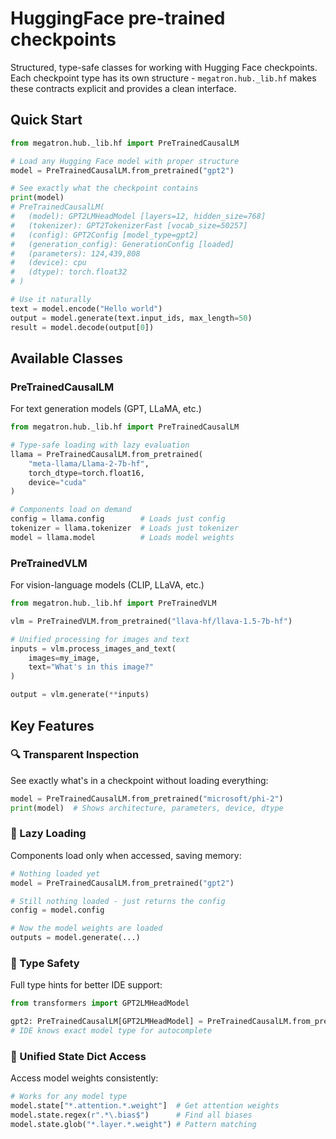 # HuggingFace pre-trained checkpoints

Structured, type-safe classes for working with Hugging Face checkpoints. Each checkpoint type has its own structure - `megatron.hub._lib.hf` makes these contracts explicit and provides a clean interface.

## Quick Start

```python
from megatron.hub._lib.hf import PreTrainedCausalLM

# Load any Hugging Face model with proper structure
model = PreTrainedCausalLM.from_pretrained("gpt2")

# See exactly what the checkpoint contains
print(model)
# PreTrainedCausalLM(
#   (model): GPT2LMHeadModel [layers=12, hidden_size=768]
#   (tokenizer): GPT2TokenizerFast [vocab_size=50257]
#   (config): GPT2Config [model_type=gpt2]
#   (generation_config): GenerationConfig [loaded]
#   (parameters): 124,439,808
#   (device): cpu
#   (dtype): torch.float32
# )

# Use it naturally
text = model.encode("Hello world")
output = model.generate(text.input_ids, max_length=50)
result = model.decode(output[0])
```

## Available Classes

### PreTrainedCausalLM
For text generation models (GPT, LLaMA, etc.)

```python
from megatron.hub._lib.hf import PreTrainedCausalLM

# Type-safe loading with lazy evaluation
llama = PreTrainedCausalLM.from_pretrained(
    "meta-llama/Llama-2-7b-hf",
    torch_dtype=torch.float16,
    device="cuda"
)

# Components load on demand
config = llama.config        # Loads just config
tokenizer = llama.tokenizer  # Loads just tokenizer  
model = llama.model          # Loads model weights
```

### PreTrainedVLM
For vision-language models (CLIP, LLaVA, etc.)

```python
from megatron.hub._lib.hf import PreTrainedVLM

vlm = PreTrainedVLM.from_pretrained("llava-hf/llava-1.5-7b-hf")

# Unified processing for images and text
inputs = vlm.process_images_and_text(
    images=my_image,
    text="What's in this image?"
)

output = vlm.generate(**inputs)
```

## Key Features

### 🔍 Transparent Inspection
See exactly what's in a checkpoint without loading everything:

```python
model = PreTrainedCausalLM.from_pretrained("microsoft/phi-2")
print(model)  # Shows architecture, parameters, device, dtype
```

### 💾 Lazy Loading
Components load only when accessed, saving memory:

```python
# Nothing loaded yet
model = PreTrainedCausalLM.from_pretrained("gpt2")

# Still nothing loaded - just returns the config
config = model.config  

# Now the model weights are loaded
outputs = model.generate(...)
```

### 🎯 Type Safety
Full type hints for better IDE support:

```python
from transformers import GPT2LMHeadModel

gpt2: PreTrainedCausalLM[GPT2LMHeadModel] = PreTrainedCausalLM.from_pretrained("gpt2")
# IDE knows exact model type for autocomplete
```

### 🔧 Unified State Dict Access
Access model weights consistently:

```python
# Works for any model type
model.state["*.attention.*.weight"]  # Get attention weights
model.state.regex(r".*\.bias$")      # Find all biases
model.state.glob("*.layer.*.weight") # Pattern matching
```

